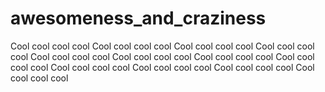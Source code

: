 awesomeness_and_craziness
=========================

Cool cool cool cool Cool cool cool cool Cool cool cool cool Cool cool cool cool Cool cool cool cool Cool cool cool cool Cool cool cool cool Cool cool cool cool Cool cool cool cool Cool cool cool cool Cool cool cool cool Cool cool cool cool 
